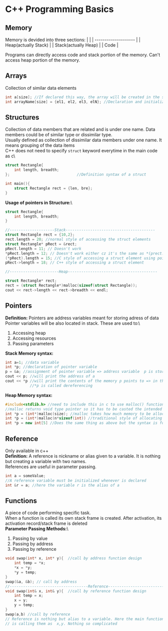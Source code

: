 # C++ Programming Basics

## Memory

Memory is devided into three sections:
|                      |
| -------------------- |
| Heap(actually Stack) |
| Stack(actually Heap) |
| Code                 |

Programs can directly access code and stack portion of the memory. Can't access heap portion of the memory.

## Arrays

Collection of similar data elements

```c++
int a[size]; //If declared this way, the array will be created in the stack segment of the memory
int arrayName[size] = {el1, el2, el3, elN}; //Declaration and initialization syntax of an array
```

## Structures

Collection of data members that are related and is under one name. Data members could be of similar type or dissimilar type.\
Usually defined as collection of dissimilar data members under one name. It means grouping of the data items\
C++ does not need to specify ```struct``` keyword everytime in the main code as c\

```c++
struct Rectangle{
    int length, breadth;
};                              //Definition syntax of a struct

int main(){
    struct Rectangle rect = {len, bre};
}
```

**Usage of pointers in Structure:**\

```c++
struct Rectangle{
    int length, breadth;
}

//--------------------Stack----------------------------------------
struct Rectangle rect = {10,2};
rect.length = 20; //normal style of accessing the struct elements
struct Rectangle* pRect = &rect;
pRect.length = 11; // Doesn't work
*pRect.length = 12; // Doesn't work either cz it's the same as *(prect.length)
(*pRect).length = 15; //C style of accessing a struct element using pointers
pRect->length = 18; // C++ style of accessing a struct element

//----------------------Heap----------------------------------------

struct Rectangle* rect;
rect = (struct Rectangle*)malloc(sizeof(struct Rectangle));
cout << rect->length << rect->breadth << endl;
```

## Pointers

**Definition:** Pointers are address variables meant for storing adress of data\
Pointer variables will be also located in stack.
These are used to:\

1. Accessing heap
1. Accessing resources
1. Passing parameters

**Stack Memory syntax:**

```c++
int a=1; //data variable
int *p; //declaration of pointer variable
p = &a; //assignment of pointer variable => address variable  p is storing the address of a
cout << p; //will print the address of a
cout << *p //will print the contents of the memory p points to => in this case a
           //*p is called dereferencing
```

**Heap Memory syntax:**

```c++
#include<stdlib.h> //need to include this in c to use malloc() function
//malloc returns void type pointer so it has to be casted the intended type while initialized
int *p = (int*)malloc(size); //malloc takes how much memory to be allocated
int *p = (int*)malloc(n*sizeof(int)) //traditional style of allocating memory => allocating integer-size memory of n numbers in heap
int *p = new int[5] //Does the same thing as above but the syntax is for c++
```

## Reference

Only available in c++\
**Definition:** A reference is nickname or alias given to a variable. It is nothing but creating a variable with two names.\
References are useful in parameter passing.

```c++
int a = someValue;
//A reference variable must be initialized whenever is declared
int &r = a; //here the variable r is the alias of a
```

## Functions

A piece of code performing specific task.\
When a function is called its own stack frame is created. After activation, its activation record/stack frame is deleted\
**Parameter Passing Methods:**\

1. Passing by value
2. Passing by address
3. Passing by reference

```c++
void swap(int* x, int* y){  //call by address function design
    int temp = *x;
    *x = *y;
    *y = temp;
}
swap(&a, &b); // call by address
//-----------------------------------Reference-------------------------
void swap(int& x, int& y){  //call by reference function design
    int temp = x;
    x = y;
    y = temp;
}
swap(a,b) //call by reference
// Reference is nothing but alias to a variable. Here the main function is calling the variables as a,b but the swap function
// is calling them as  x,y. Nothing so complicated
```

